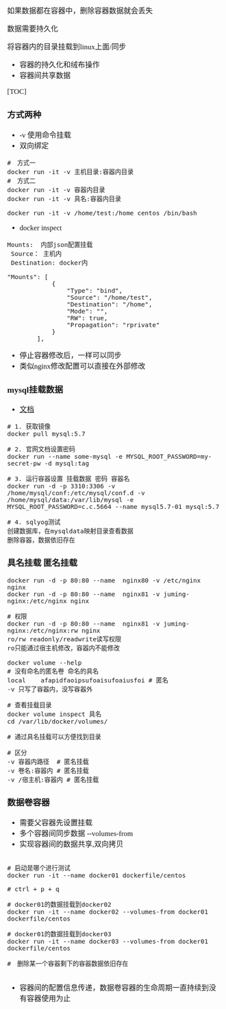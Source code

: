 <span  style="font-family: Simsun,serif; font-size: 17px; ">

如果数据都在容器中，删除容器数据就会丢失

数据需要持久化

将容器内的目录挂载到linux上面/同步

- 容器的持久化和绒布操作
- 容器间共享数据

[TOC]

### 方式两种
- -v 使用命令挂载
- 双向绑定

~~~
#　方式一
docker run -it -v 主机目录:容器内目录
#　方式二
docker run -it -v 容器内目录
docker run -it -v 具名:容器内目录

docker run -it -v /home/test:/home centos /bin/bash
~~~

- docker inspect 

~~~
Mounts:  内部json配置挂载
 Source： 主机内
 Destination: docker内

"Mounts": [
            {
                "Type": "bind",
                "Source": "/home/test",
                "Destination": "/home",
                "Mode": "",
                "RW": true,
                "Propagation": "rprivate"
            }
        ],
~~~
- 停止容器修改后，一样可以同步
- 类似nginx修改配置可以直接在外部修改

### mysql挂载数据

- [文档](https://hub.docker.com/_/mysql)

~~~
# 1. 获取镜像
docker pull mysql:5.7

# 2. 官网文档设置密码
docker run --name some-mysql -e MYSQL_ROOT_PASSWORD=my-secret-pw -d mysql:tag

# 3. 运行容器设置 挂载数据 密码 容器名
docker run -d -p 3310:3306 -v /home/mysql/conf:/etc/mysql/conf.d -v /home/mysql/data:/var/lib/mysql -e MYSQL_ROOT_PASSWORD=c.c.5664 --name mysql5.7-01 mysql:5.7

# 4. sqlyog测试
创建数据库，在mysqldata映射目录查看数据
删除容器，数据依旧存在
~~~

### 具名挂载 匿名挂载 
~~~
docker run -d -p 80:80 --name  nginx80 -v /etc/nginx nginx
docker run -d -p 80:80 --name  nginx81 -v juming-nginx:/etc/nginx nginx

# 权限
docker run -d -p 80:80 --name  nginx81 -v juming-nginx:/etc/nginx:rw nginx
ro/rw readonly/readwrite读写权限
ro只能通过宿主机修改，容器内不能修改
~~~

~~~
docker volume --help
# 没有命名的匿名卷 命名的具名
local    afapidfaoipsufoaisufoaiusfoi # 匿名
-v 只写了容器内，没写容器外

# 查看挂载目录
docker volume inspect 具名
cd /var/lib/docker/volumes/

# 通过具名挂载可以方便找到目录

# 区分
-v 容器内路径  # 匿名挂载
-v 卷名:容器内 # 匿名挂载 
-v /宿主机:容器内 # 匿名挂载
~~~

### 数据卷容器

- 需要父容器先设置挂载
- 多个容器间同步数据 --volumes-from
- 实现容器间的数据共享,双向拷贝
~~~

# 启动是哪个进行测试
docker run -it --name docker01 dockerfile/centos

# ctrl + p + q

# docker01的数据挂载到docker02
docker run -it --name docker02 --volumes-from docker01 dockerfile/centos

# docker01的数据挂载到docker03
docker run -it --name docker03 --volumes-from docker01 dockerfile/centos

#　删除某一个容器剩下的容器数据依旧存在


~~~

- 容器间的配置信息传递，数据卷容器的生命周期一直持续到没有容器使用为止



</span>